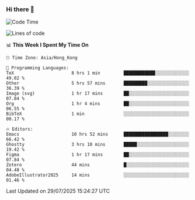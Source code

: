 ### Hi there 👋

<!--
**nicehiro/nicehiro** is a ✨ _special_ ✨ repository because its `README.md` (this file) appears on your GitHub profile.

Here are some ideas to get you started:

- 🔭 I’m currently working on ...
- 🌱 I’m currently learning ...
- 👯 I’m looking to collaborate on ...
- 🤔 I’m looking for help with ...
- 💬 Ask me about ...
- 📫 How to reach me: ...
- 😄 Pronouns: ...
- ⚡ Fun fact: ...
-->

<!--START_SECTION:waka-->
![Code Time](http://img.shields.io/badge/Code%20Time-849%20hrs%2042%20mins-blue)

![Lines of code](https://img.shields.io/badge/From%20Hello%20World%20I%27ve%20Written-1.7%20million%20lines%20of%20code-blue)

📊 **This Week I Spent My Time On** 

```text
🕑︎ Time Zone: Asia/Hong_Kong

💬 Programming Languages: 
TeX                      8 hrs 1 min         ████████████░░░░░░░░░░░░░   49.02 % 
Other                    5 hrs 57 mins       █████████░░░░░░░░░░░░░░░░   36.39 % 
Image (svg)              1 hr 17 mins        ██░░░░░░░░░░░░░░░░░░░░░░░   07.84 % 
Org                      1 hr 4 mins         ██░░░░░░░░░░░░░░░░░░░░░░░   06.55 % 
BibTeX                   1 min               ░░░░░░░░░░░░░░░░░░░░░░░░░   00.17 % 

🔥 Editors: 
Emacs                    10 hrs 52 mins      █████████████████░░░░░░░░   66.42 % 
Ghostty                  3 hrs 10 mins       █████░░░░░░░░░░░░░░░░░░░░   19.42 % 
Figma                    1 hr 17 mins        ██░░░░░░░░░░░░░░░░░░░░░░░   07.84 % 
Zotero                   44 mins             █░░░░░░░░░░░░░░░░░░░░░░░░   04.48 % 
AdobeIllustrator2025     14 mins             ░░░░░░░░░░░░░░░░░░░░░░░░░   01.46 % 
```


 Last Updated on 29/07/2025 15:24:27 UTC
<!--END_SECTION:waka-->
